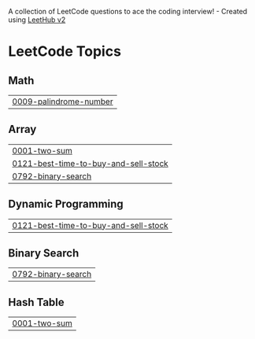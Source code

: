 A collection of LeetCode questions to ace the coding interview! - Created using [LeetHub v2](https://github.com/arunbhardwaj/LeetHub-2.0)
<!---LeetCode Topics Start-->
# LeetCode Topics
## Math
|  |
| ------- |
| [0009-palindrome-number](https://github.com/LuigiJoseph/Leetcode-submission/tree/master/0009-palindrome-number) |
## Array
|  |
| ------- |
| [0001-two-sum](https://github.com/LuigiJoseph/Leetcode-submission/tree/master/0001-two-sum) |
| [0121-best-time-to-buy-and-sell-stock](https://github.com/LuigiJoseph/Leetcode-submission/tree/master/0121-best-time-to-buy-and-sell-stock) |
| [0792-binary-search](https://github.com/LuigiJoseph/Leetcode-submission/tree/master/0792-binary-search) |
## Dynamic Programming
|  |
| ------- |
| [0121-best-time-to-buy-and-sell-stock](https://github.com/LuigiJoseph/Leetcode-submission/tree/master/0121-best-time-to-buy-and-sell-stock) |
## Binary Search
|  |
| ------- |
| [0792-binary-search](https://github.com/LuigiJoseph/Leetcode-submission/tree/master/0792-binary-search) |
## Hash Table
|  |
| ------- |
| [0001-two-sum](https://github.com/LuigiJoseph/Leetcode-submission/tree/master/0001-two-sum) |
<!---LeetCode Topics End-->